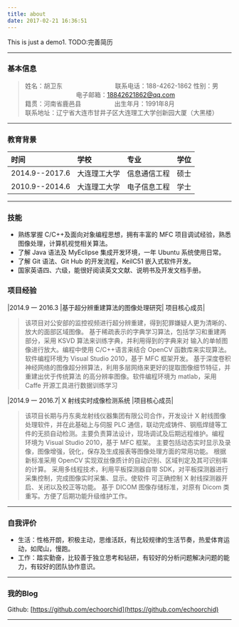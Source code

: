 ```yaml
---
title: about
date: 2017-02-21 16:36:51
---
```

This is just a demo1.
TODO:完善简历

------

### 基本信息
> 姓名：胡卫东		&#160; &#160; &#160; &#160;&#160; &#160; &#160; &#160;	&#160; &#160; &#160; &#160;&#160; &#160; &#160; &#160;联系电话：188-4262-1862
> 性别：男&#160; &#160; &#160; &#160;&#160; &#160; &#160; &#160;&#160; &#160; &#160; &#160;&#160; &#160; &#160; &#160;&#160; &#160; &#160; &#160;电子邮箱：18842621862@qq.com  
> 籍贯：河南省鹿邑县&#160; &#160; &#160;&#160; &#160; &#160; &#160;&#160; &#160; &#160; &#160;出生年月：1991年8月                     	
> 联系地址：辽宁省大连市甘井子区大连理工大学创新园大厦（大黑楼）       

------

### 教育背景 
	
| 时间 | 学校 | 专业 | 学位 |
|:-------|:-------|:-------|:-------|
| 2014.9--2017.6 | 大连理工大学 | 信息通信工程 |硕士 |
| 2010.9--2014.6 | 大连理工大学 | 电子信息工程 |学士 | 

------

### 技能 
* 熟练掌握 C/C++及面向对象编程思想，拥有丰富的 MFC 项目调试经验，熟悉图像处理，计算机视觉相关算法。
* 了解 Java 语法及 MyEclipse 集成开发环境，一年 Ubuntu 系统使用日常。
* 了解 Git 语法、Git Hub 的开发流程，KeilC51 嵌入式软件开发。
* 国家英语四、六级，能很好阅读英文文献、说明书及开发文档手册。

### 项目经验 

|2014.9 一 2016.3 |基于超分辨重建算法的图像处理研究| 项目核心成员|
> 该项目对公安部的监控视频进行超分辨重建，得到犯罪嫌疑人更为清晰的、放大的面部区域图像。
> 基于稀疏表示的字典学习算法，包括学习和重建两部分，采用 KSVD 算法来训练字典，并利用得到的字典来对
> 输入的单帧图像进行放大。编程中使用 C/C++语言来结合 OpenCV 函数库来实现算法。软件编程环境为 Visual
> Studio 2010，基于 MFC 框架开发。
> 基于深度卷积神经网络的图像超分辨算法，利用多层网络来更好的提取图像细节特征，并重建出优于传统算法
> 的高分辨率图像。软件编程环境为 matlab，采用 Caffe 开源工具进行数据训练学习

|2014.9 一 2016.7| X 射线实时成像检测系统 |项目核心成员|
> 该项目长期与丹东奥龙射线仪器集团有限公司合作，开发设计 X 射线图像处理软件，并在此基础上与伺服 PLC
> 通信，联动完成铸件、钢瓶焊缝等工件的无损自动检测。主要负责算法设计，现场调试及后期远程维护。编程
> 环境为 Visual Studio 2010，基于 MFC 框架。
> 主要包括动态实时显示及录像，图像增强，锐化，保存及生成报表等图像处理方面的常用功能。
> 根据新标准采用 OpenCV 实现双丝像质计的自动识别、区域判定及其可识别率的计算。
> 采用多线程技术，利用平板探测器自带 SDK，对平板探测器进行采集控制，完成图像实时采集、显示。使软件
> 可正确控制 X 射线探测器开启、关闭以及校正等功能。
> 基于 DICOM 图像存储标准，对原有 Dicom 类重写。方便了后期功能升级维护工作。
------

### 自我评价 

* 生活：性格开朗，积极主动，思维活跃，有比较规律的生活节奏，热爱体育运动，如爬山，慢跑。
* 工作：踏实勤奋，比较善于独立思考和钻研，有较好的分析问题解决问题的能力，有较好的团队协作意识。

------

### 我的Blog 

Github: [https://github.com/echoorchid](https://github.com/echoorchid)  

------